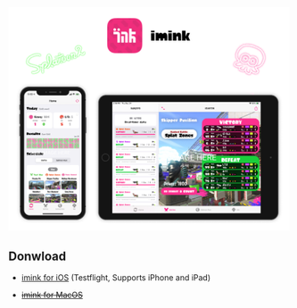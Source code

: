![Preview](./Preview.png)

## Donwload

* [imink for iOS](https://testflight.apple.com/join/yMqfrizI) (Testflight, Supports iPhone and iPad)

* ~~[imink for MacOS](https://github.com/JoneWang/imink/releases)~~

